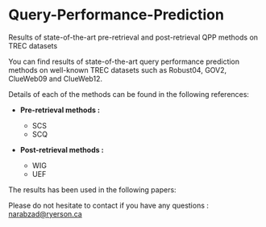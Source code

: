 # Query-Performance-Prediction
Results of state-of-the-art pre-retrieval and post-retrieval QPP methods on TREC datasets

You can find results of state-of-the-art query performance prediction methods on well-known TREC datasets such as Robust04, GOV2, ClueWeb09 and  ClueWeb12.

Details of each of the methods can be found in the following references: 

- **Pre-retrieval methods :**
  - SCS
  - SCQ

- **Post-retrieval methods :**
  - WIG
  - UEF

The results has been used in the following papers:

Please do not hesitate to contact if you have any questions : narabzad@ryerson.ca
